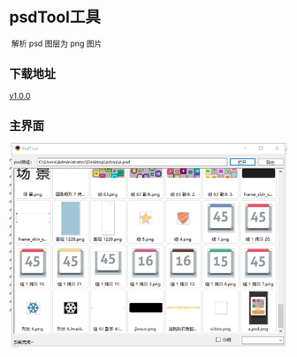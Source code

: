 # psdTool工具

​ 解析 psd 图层为 png 图片

## 下载地址

[v1.0.0](http://gui.vigame.cn/psdTool/v1.0.0/psdTool_1.0.0.zip)

## 主界面

![main](../.gitbook/assets/psdtool.png)

